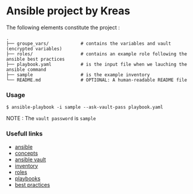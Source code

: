 # Ansible project by Kreas

The following elements constitute the project :

```
.
├── groupe_vars/            # contains the variables and vault (encrypted variables)
├── roles/                  # contains an example role following the ansible best practices
├── playbook.yaml           # is the input file when we lauching the ansible command
├── sample                  # is the example inventory
└── README.md               # OPTIONAL: A human-readable README file
```

### Usage

```shell script
$ ansible-playbook -i sample --ask-vault-pass playbook.yaml
```

NOTE : The `vault password` is `sample`

### Usefull links

- [ansible](https://docs.ansible.com)
- [concepts](https://docs.ansible.com/ansible/latest/network/getting_started/basic_concepts.html)
- [ansible vault](https://docs.ansible.com/ansible/latest/user_guide/vault.html)
- [inventory](https://docs.ansible.com/ansible/latest/user_guide/intro_inventory.html)
- [roles](https://docs.ansible.com/ansible/latest/user_guide/playbooks_reuse_roles.html)
- [playbooks](https://docs.ansible.com/ansible/latest/user_guide/playbooks.html)
- [best practices](https://docs.ansible.com/ansible/latest/user_guide/playbooks_best_practices.html)

